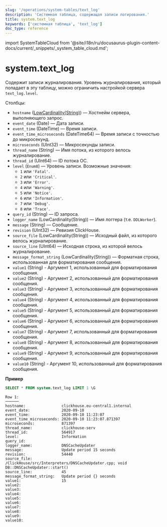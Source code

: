 ```yaml
---
slug: '/operations/system-tables/text_log'
description: 'Системная таблица, содержащая записи логирования.'
title: system.text_log
keywords: ['системная таблица', 'text_log']
doc_type: reference
---
```

import SystemTableCloud from '@site/i18n/ru/docusaurus-plugin-content-docs/current/_snippets/_system_table_cloud.md';


# system.text_log

<SystemTableCloud/>

Содержит записи журналирования. Уровень журналирования, который попадает в эту таблицу, можно ограничить настройкой сервера `text_log.level`.

Столбцы:

- `hostname` ([LowCardinality(String)](../../sql-reference/data-types/string.md)) — Хостнейм сервера, выполняющего запрос.
- `event_date` (Date) — Дата записи.
- `event_time` (DateTime) — Время записи.
- `event_time_microseconds` (DateTime64) — Время записи с точностью до микросекунд.
- `microseconds` (UInt32) — Микросекунды записи.
- `thread_name` (String) — Имя потока, из которого велось журналирование.
- `thread_id` (UInt64) — ID потока ОС.
- `level` (`Enum8`) — Уровень записи. Возможные значения:
  - `1` или `'Fatal'`.
  - `2` или `'Critical'`.
  - `3` или `'Error'`.
  - `4` или `'Warning'`.
  - `5` или `'Notice'`.
  - `6` или `'Information'`.
  - `7` или `'Debug'`.
  - `8` или `'Trace'`.
- `query_id` (String) — ID запроса.
- `logger_name` (LowCardinality(String)) — Имя логгера (т.е. `DDLWorker`).
- `message` (String) — Сообщение.
- `revision` (UInt32) — Ревизия ClickHouse.
- `source_file` (LowCardinality(String)) — Исходный файл, из которого велось журналирование.
- `source_line` (UInt64) — Исходная строка, из которой велось журналирование.
- `message_format_string` (LowCardinality(String)) — Форматная строка, использованная для форматирования сообщения.
- `value1` (String) - Аргумент 1, использованный для форматирования сообщения.
- `value2` (String) - Аргумент 2, использованный для форматирования сообщения.
- `value3` (String) - Аргумент 3, использованный для форматирования сообщения.
- `value4` (String) - Аргумент 4, использованный для форматирования сообщения.
- `value5` (String) - Аргумент 5, использованный для форматирования сообщения.
- `value6` (String) - Аргумент 6, использованный для форматирования сообщения.
- `value7` (String) - Аргумент 7, использованный для форматирования сообщения.
- `value8` (String) - Аргумент 8, использованный для форматирования сообщения.
- `value9` (String) - Аргумент 9, использованный для форматирования сообщения.
- `value10` (String) - Аргумент 10, использованный для форматирования сообщения.

**Пример**

```sql
SELECT * FROM system.text_log LIMIT 1 \G
```

```text
Row 1:
──────
hostname:                clickhouse.eu-central1.internal
event_date:              2020-09-10
event_time:              2020-09-10 11:23:07
event_time_microseconds: 2020-09-10 11:23:07.871397
microseconds:            871397
thread_name:             clickhouse-serv
thread_id:               564917
level:                   Information
query_id:
logger_name:             DNSCacheUpdater
message:                 Update period 15 seconds
revision:                54440
source_file:             /ClickHouse/src/Interpreters/DNSCacheUpdater.cpp; void DB::DNSCacheUpdater::start()
source_line:             45
message_format_string:   Update period {} seconds
value1:                  15
value2:                  
value3:                  
value4:                  
value5:                  
value6:                  
value7:                  
value8:                  
value9:                  
value10:                  
```